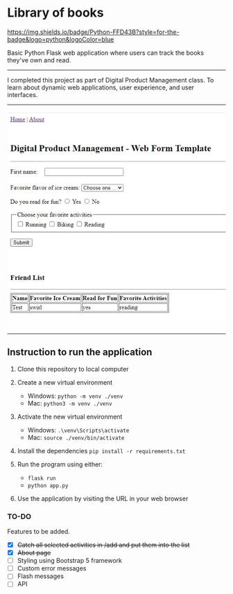 # Library of books
https://img.shields.io/badge/Python-FFD43B?style=for-the-badge&logo=python&logoColor=blue  

Basic Python Flask web application where users can track the books they've own and read.  

---

I completed this project as part of Digital Product Management class. To learn about dynamic web applications, user experience, and user interfaces.  

---  

![Library application homepage](library.jpg "Library homepage")

---  

## Instruction to run the application  

1. Clone this repository to local computer

2. Create a new virtual environment

   - Windows: `python -m venv ./venv`
   - Mac: `python3 -m venv ./venv`

3. Activate the new virtual environment

   - Windows: `.\venv\Scripts\activate`
   - Mac: `source ./venv/bin/activate`

4. Install the dependencies `pip install -r requirements.txt`

5. Run the program using either:

   - `flask run`
   - `python app.py`

6. Use the application by visiting the URL in your web browser

### TO-DO  
Features to be added.  

- [x] ~~Catch all selected activities in /add and put them into the list~~
- [x] ~~About page~~
- [ ] Styling using Bootstrap 5 framework
- [ ] Custom error messages
- [ ] Flash messages
- [ ] API

